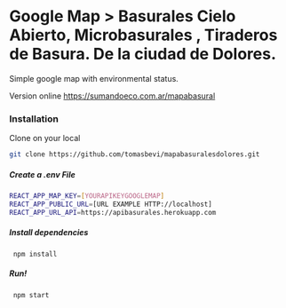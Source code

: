 # Google Map > Basurales Cielo Abierto, Microbasurales , Tiraderos de Basura. De la ciudad de Dolores.

Simple google map with environmental status.

Version online https://sumandoeco.com.ar/mapabasural

### Installation

Clone on your local 
```sh
git clone https://github.com/tomasbevi/mapabasuralesdolores.git
```

<h5>Create a .env File </h5>

```sh
REACT_APP_MAP_KEY=[YOURAPIKEYGOOGLEMAP]
REACT_APP_PUBLIC_URL=[URL EXAMPLE HTTP://localhost]
REACT_APP_URL_API=https://apibasurales.herokuapp.com
```


<h5>Install dependencies </h5>
<code> npm install</code>

<h5>Run! </h5>
<code> npm start</code>